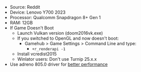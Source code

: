 - Source: Reddit
- Device: Lenovo Y700 2023
- Processor: Qualcomm Snapdragon 8+ Gen 1
- RAM: 12GB
- If Game Doesn't Boot
  - Launch Vulkan version (doom2016vk.exe)
  - If you switched to OpenGL and now doesn't boot:
    - Gamehub > Game Settings > Command Line and type:
      - `+r_renderapi -1`
  - Install vcredist2015
  - Winlator users: Don't use Turnip 25.x.x
- Use adreno 805.0 driver for [better performance](https://www.reddit.com/r/EmulationOnAndroid/comments/1iuym1w/latest_qualcomm_driver_fixed_texture_issues_in/?utm_source=share&utm_medium=web3x&utm_name=web3xcss&utm_term=1&utm_content=share_button)
